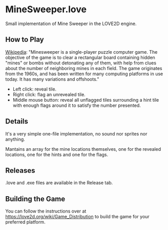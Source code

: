 # MineSweeper.love
Small implementation of Mine Sweeper in the LOVE2D engine.

## How to Play
[Wikipedia](https://en.wikipedia.org/wiki/Minesweeper_(video_game)): "Minesweeper is a single-player puzzle computer game. The objective of the game is to clear a rectangular board containing hidden "mines" or bombs without detonating any of them, with help from clues about the number of neighboring mines in each field. The game originates from the 1960s, and has been written for many computing platforms in use today. It has many variations and offshoots."

 - Left click: reveal tile.
 - Right click: flag an unrevealed tile.
 - Middle mouse button: reveal all unflagged tiles surrounding a hint tile with enough flags around it to satisfy the number presented.

## Details
It's a very simple one-file implementation, no sound nor sprites nor anything.

Mantains an array for the mine locations themselves, one for the revealed locations, one for the hints and one for the flags.

## Releases
.love and .exe files are available in the Release tab.

## Building the Game
You can follow the instructions over at https://love2d.org/wiki/Game_Distribution to build the game for your preferred platform.
